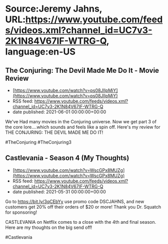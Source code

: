 # Source:Jeremy Jahns, URL:https://www.youtube.com/feeds/videos.xml?channel_id=UC7v3-2K1N84V67IF-WTRG-Q, language:en-US

## The Conjuring: The Devil Made Me Do It - Movie Review
 - [https://www.youtube.com/watch?v=ps08JllpMiY](https://www.youtube.com/watch?v=ps08JllpMiY)
 - RSS feed: https://www.youtube.com/feeds/videos.xml?channel_id=UC7v3-2K1N84V67IF-WTRG-Q
 - date published: 2021-06-01 00:00:00+00:00

We've Had many movies in the Conjuring universe. Now we get part 3 of the core lore....which sounds and feels like a spin off. Here's my review for THE CONJURING: THE DEVIL MADE ME DO IT!

#TheConjuring #TheConjuring3

## Castlevania - Season 4 (My Thoughts)
 - [https://www.youtube.com/watch?v=WscGPx8MUZg](https://www.youtube.com/watch?v=WscGPx8MUZg)
 - RSS feed: https://www.youtube.com/feeds/videos.xml?channel_id=UC7v3-2K1N84V67IF-WTRG-Q
 - date published: 2021-05-31 00:00:00+00:00

Go to https://bit.ly/3qCEbYy use promo code DSCJAHNS, and new customers get 20% off their orders of $20 or more! Thank you Dr. Squatch for sponsoring!

CASTLEVANIA on Netflix comes to a close with the 4th and final season. Here are my thoughts on the big send off!

#Castlevania

